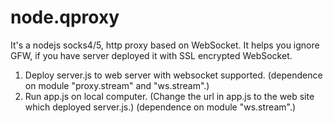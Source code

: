 node.qproxy
===========

It's a nodejs socks4/5, http proxy based on WebSocket.
It helps you ignore GFW, if you have server deployed it with SSL encrypted WebSocket.

1. Deploy server.js to web server with websocket supported.
   (dependence on module "proxy.stream" and "ws.stream".)
2. Run app.js on local computer. (Change the url in app.js to the web site which deployed server.js.)
   (dependence on module "ws.stream".)
